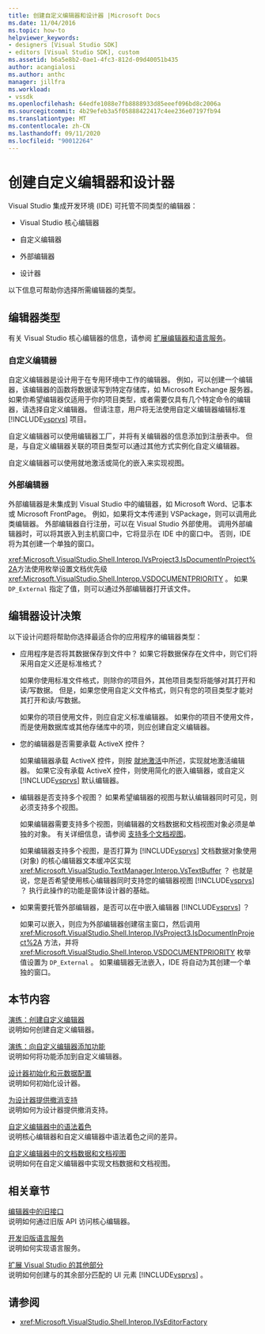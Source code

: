```yaml
---
title: 创建自定义编辑器和设计器 |Microsoft Docs
ms.date: 11/04/2016
ms.topic: how-to
helpviewer_keywords:
- designers [Visual Studio SDK]
- editors [Visual Studio SDK], custom
ms.assetid: b6a5e8b2-0ae1-4fc3-812d-09d40051b435
author: acangialosi
ms.author: anthc
manager: jillfra
ms.workload:
- vssdk
ms.openlocfilehash: 64edfe1088e7fb8888933d85eeef096bd8c2006a
ms.sourcegitcommit: 4b29efeb3a5f05888422417c4ee236e07197fb94
ms.translationtype: MT
ms.contentlocale: zh-CN
ms.lasthandoff: 09/11/2020
ms.locfileid: "90012264"
---
```

# <a name="create-custom-editors-and-designers"></a>创建自定义编辑器和设计器

Visual Studio 集成开发环境 (IDE) 可托管不同类型的编辑器：

- Visual Studio 核心编辑器

- 自定义编辑器

- 外部编辑器

- 设计器

以下信息可帮助你选择所需编辑器的类型。

## <a name="types-of-editor"></a>编辑器类型

有关 Visual Studio 核心编辑器的信息，请参阅 [扩展编辑器和语言服务](../extensibility/extending-the-editor-and-language-services.md)。

### <a name="custom-editors"></a>自定义编辑器
 自定义编辑器是设计用于在专用环境中工作的编辑器。 例如，可以创建一个编辑器，该编辑器的函数将数据读写到特定存储库，如 Microsoft Exchange 服务器。 如果你希望编辑器仅适用于你的项目类型，或者需要仅具有几个特定命令的编辑器，请选择自定义编辑器。 但请注意，用户将无法使用自定义编辑器编辑标准 [!INCLUDE[vsprvs](../code-quality/includes/vsprvs_md.md)] 项目。

 自定义编辑器可以使用编辑器工厂，并将有关编辑器的信息添加到注册表中。 但是，与自定义编辑器关联的项目类型可以通过其他方式实例化自定义编辑器。

 自定义编辑器可以使用就地激活或简化的嵌入来实现视图。

### <a name="external-editors"></a>外部编辑器
 外部编辑器是未集成到 Visual Studio 中的编辑器，如 Microsoft Word、记事本或 Microsoft FrontPage。 例如，如果将文本传递到 VSPackage，则可以调用此类编辑器。 外部编辑器自行注册，可以在 Visual Studio 外部使用。 调用外部编辑器时，可以将其嵌入到主机窗口中，它将显示在 IDE 中的窗口中。 否则，IDE 将为其创建一个单独的窗口。

 <xref:Microsoft.VisualStudio.Shell.Interop.IVsProject3.IsDocumentInProject%2A>方法使用枚举设置文档优先级 <xref:Microsoft.VisualStudio.Shell.Interop.VSDOCUMENTPRIORITY> 。 如果 `DP_External` 指定了值，则可以通过外部编辑器打开该文件。

## <a name="editor-design-decisions"></a>编辑器设计决策
 以下设计问题将帮助你选择最适合你的应用程序的编辑器类型：

- 应用程序是否将其数据保存到文件中？ 如果它将数据保存在文件中，则它们将采用自定义还是标准格式？

   如果你使用标准文件格式，则除你的项目外，其他项目类型将能够对其打开和读/写数据。 但是，如果您使用自定义文件格式，则只有您的项目类型才能对其打开和读/写数据。

   如果你的项目使用文件，则应自定义标准编辑器。 如果你的项目不使用文件，而是使用数据库或其他存储库中的项，则应创建自定义编辑器。

- 您的编辑器是否需要承载 ActiveX 控件？

   如果编辑器承载 ActiveX 控件，则按 [就地激活](../vs-2015/misc/in-place-activation.md?view=vs-2015)中所述，实现就地激活编辑器。 如果它没有承载 ActiveX 控件，则使用简化的嵌入编辑器，或自定义 [!INCLUDE[vsprvs](../code-quality/includes/vsprvs_md.md)] 默认编辑器。

- 编辑器是否支持多个视图？ 如果希望编辑器的视图与默认编辑器同时可见，则必须支持多个视图。

   如果编辑器需要支持多个视图，则编辑器的文档数据和文档视图对象必须是单独的对象。 有关详细信息，请参阅 [支持多个文档视图](../extensibility/supporting-multiple-document-views.md)。

   如果编辑器支持多个视图，是否打算为 [!INCLUDE[vsprvs](../code-quality/includes/vsprvs_md.md)] 文档数据对象使用 (对象) 的核心编辑器文本缓冲区实现 <xref:Microsoft.VisualStudio.TextManager.Interop.VsTextBuffer> ？ 也就是说，您是否希望使用核心编辑器同时支持您的编辑器视图 [!INCLUDE[vsprvs](../code-quality/includes/vsprvs_md.md)] ？ 执行此操作的功能是窗体设计器的基础。

- 如果需要托管外部编辑器，是否可以在中嵌入编辑器 [!INCLUDE[vsprvs](../code-quality/includes/vsprvs_md.md)] ？

   如果可以嵌入，则应为外部编辑器创建宿主窗口，然后调用 <xref:Microsoft.VisualStudio.Shell.Interop.IVsProject3.IsDocumentInProject%2A> 方法，并将 <xref:Microsoft.VisualStudio.Shell.Interop.VSDOCUMENTPRIORITY> 枚举值设置为 `DP_External` 。 如果编辑器无法嵌入，IDE 将自动为其创建一个单独的窗口。

## <a name="in-this-section"></a>本节内容

[演练：创建自定义编辑器](../extensibility/walkthrough-creating-a-custom-editor.md)\
说明如何创建自定义编辑器。

[演练：向自定义编辑器添加功能](../extensibility/walkthrough-adding-features-to-a-custom-editor.md)\
说明如何将功能添加到自定义编辑器。

[设计器初始化和元数据配置](../extensibility/designer-initialization-and-metadata-configuration.md)\
说明如何初始化设计器。

[为设计器提供撤消支持](../extensibility/supplying-undo-support-to-designers.md)\
说明如何为设计器提供撤消支持。

[自定义编辑器中的语法着色](../extensibility/syntax-coloring-in-custom-editors.md)\
说明核心编辑器和自定义编辑器中语法着色之间的差异。

[自定义编辑器中的文档数据和文档视图](../extensibility/document-data-and-document-view-in-custom-editors.md)\
说明如何在自定义编辑器中实现文档数据和文档视图。

## <a name="related-sections"></a>相关章节

[编辑器中的旧接口](../vs-2015/extensibility/legacy-interfaces-in-the-editor.md?view=vs-2015)\
说明如何通过旧版 API 访问核心编辑器。

[开发旧版语言服务](../extensibility/internals/developing-a-legacy-language-service.md)\
说明如何实现语言服务。

[扩展 Visual Studio 的其他部分](../extensibility/extending-other-parts-of-visual-studio.md)\
说明如何创建与的其余部分匹配的 UI 元素 [!INCLUDE[vsprvs](../code-quality/includes/vsprvs_md.md)] 。

## <a name="see-also"></a>请参阅

- <xref:Microsoft.VisualStudio.Shell.Interop.IVsEditorFactory>